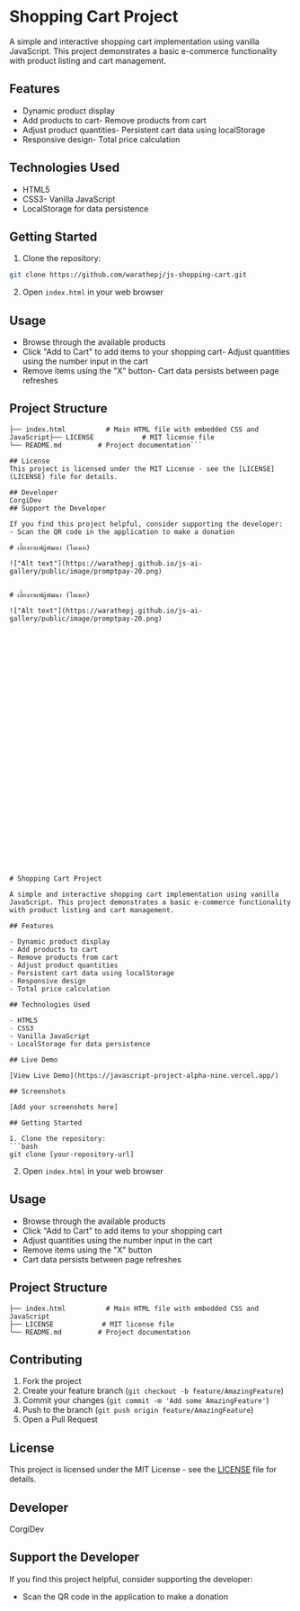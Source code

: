 # Shopping Cart Project

A simple and interactive shopping cart implementation using vanilla JavaScript.
This project demonstrates a basic e-commerce functionality with product listing and cart management.

## Features

- Dynamic product display
- Add products to cart- Remove products from cart
- Adjust product quantities- Persistent cart data using localStorage
- Responsive design- Total price calculation

## Technologies Used

- HTML5
- CSS3- Vanilla JavaScript
- LocalStorage for data persistence

## Getting Started

1. Clone the repository:

```bash
git clone https://github.com/warathepj/js-shopping-cart.git
```

2. Open `index.html` in your web browser

## Usage

- Browse through the available products
- Click "Add to Cart" to add items to your shopping cart- Adjust quantities using the number input in the cart
- Remove items using the "X" button- Cart data persists between page refreshes

## Project Structure

````
├── index.html          # Main HTML file with embedded CSS and JavaScript├── LICENSE            # MIT license file
└── README.md         # Project documentation```

## License
This project is licensed under the MIT License - see the [LICENSE](LICENSE) file for details.

## Developer
CorgiDev
## Support the Developer

If you find this project helpful, consider supporting the developer:
- Scan the QR code in the application to make a donation

# เลี้ยงกาแฟผู้พัฒนา (โดเนท)

!["Alt text"](https://warathepj.github.io/js-ai-gallery/public/image/promptpay-20.png)


# เลี้ยงกาแฟผู้พัฒนา (โดเนท)

!["Alt text"](https://warathepj.github.io/js-ai-gallery/public/image/promptpay-20.png)
































# Shopping Cart Project

A simple and interactive shopping cart implementation using vanilla JavaScript. This project demonstrates a basic e-commerce functionality with product listing and cart management.

## Features

- Dynamic product display
- Add products to cart
- Remove products from cart
- Adjust product quantities
- Persistent cart data using localStorage
- Responsive design
- Total price calculation

## Technologies Used

- HTML5
- CSS3
- Vanilla JavaScript
- LocalStorage for data persistence

## Live Demo

[View Live Demo](https://javascript-project-alpha-nine.vercel.app/)

## Screenshots

[Add your screenshots here]

## Getting Started

1. Clone the repository:
```bash
git clone [your-repository-url]
````

2. Open `index.html` in your web browser

## Usage

- Browse through the available products
- Click "Add to Cart" to add items to your shopping cart
- Adjust quantities using the number input in the cart
- Remove items using the "X" button
- Cart data persists between page refreshes

## Project Structure

```
├── index.html          # Main HTML file with embedded CSS and JavaScript
├── LICENSE            # MIT license file
└── README.md         # Project documentation
```

## Contributing

1. Fork the project
2. Create your feature branch (`git checkout -b feature/AmazingFeature`)
3. Commit your changes (`git commit -m 'Add some AmazingFeature'`)
4. Push to the branch (`git push origin feature/AmazingFeature`)
5. Open a Pull Request

## License

This project is licensed under the MIT License - see the [LICENSE](LICENSE) file for details.

## Developer

CorgiDev

## Support the Developer

If you find this project helpful, consider supporting the developer:

- Scan the QR code in the application to make a donation
